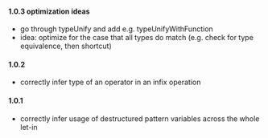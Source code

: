 #### 1.0.3 optimization ideas
- go through typeUnify and add e.g. typeUnifyWithFunction
- idea: optimize for the case that all types do match (e.g. check for type equivalence, then shortcut)

#### 1.0.2
- correctly infer type of an operator in an infix operation

#### 1.0.1
- correctly infer usage of destructured pattern variables across the whole let-in
